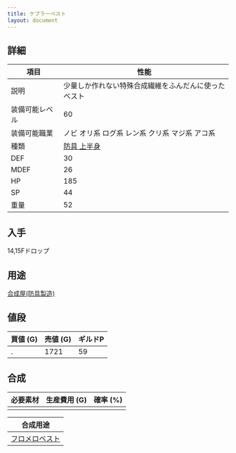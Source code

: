 ```yaml
---
title: ケブラーベスト
layout: document
---
```

## 詳細


|項目|性能|
|---|---|
|説明|少量しか作れない特殊合成繊維をふんだんに使ったベスト|
|装備可能レベル|60|
|装備可能職業|ノビ オリ系 ログ系 レン系 クリ系 マジ系 アコ系|
|種類|[防具 上半身](防具(上半身))|
|DEF|30|
|MDEF|26|
|HP|185|
|SP|44|
|重量|52|

## 入手

14,15Fドロップ

## 用途

[合成屋(防具製造)](合成屋(防具製造))

## 値段


|買値 (G)|売値 (G)|ギルドP|
|---|---|---|
|.|1721|59|

## 合成


|必要素材|生産費用 (G)|確率 (%)|
|---|---|---|
||||


|合成用途|
|---|
|[フロメロベスト](フロメロベスト)|